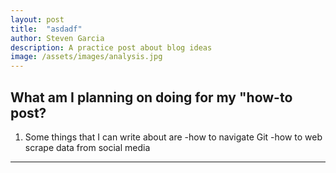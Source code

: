 ```yaml
---
layout: post
title:  "asdadf"
author: Steven Garcia
description: A practice post about blog ideas
image: /assets/images/analysis.jpg
---
```


## What am I planning on doing for my "how-to post?
1. Some things that I can write about are
    -how to navigate Git
    -how to web scrape data from social media

---

 